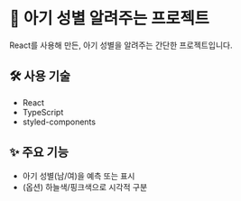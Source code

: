 # 👶 아기 성별 알려주는 프로젝트

React를 사용해 만든, 아기 성별을 알려주는 간단한 프로젝트입니다.

## 🛠 사용 기술

- React
- TypeScript
- styled-components

## ✨ 주요 기능

- 아기 성별(남/여)을 예측 또는 표시
- (옵션) 하늘색/핑크색으로 시각적 구분

<!-- ## 📦 설치 및 실행 방법 -->

<!-- ```bash
git clone https://github.com/eehaemii/gender.git
cd gender
npm install
npm start -->
